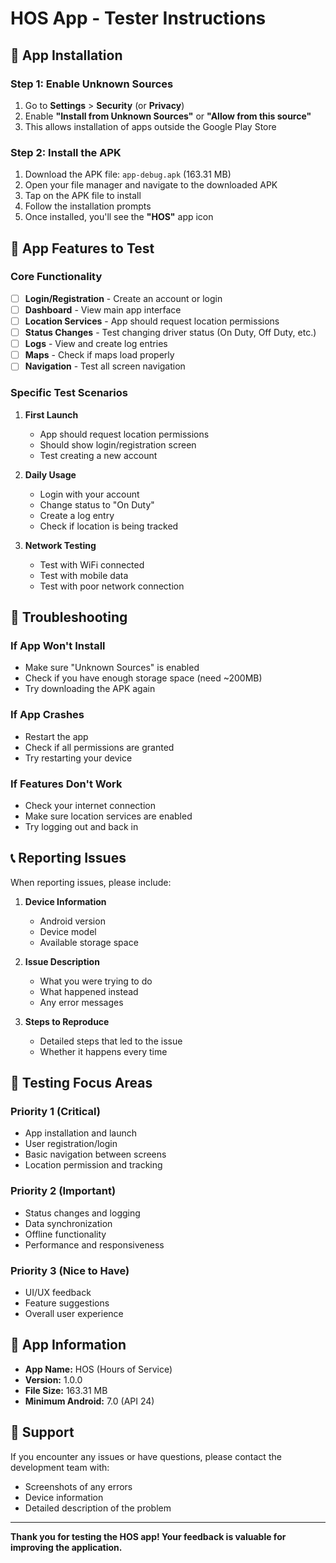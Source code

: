 # HOS App - Tester Instructions

## 📱 **App Installation**

### Step 1: Enable Unknown Sources
1. Go to **Settings** > **Security** (or **Privacy**)
2. Enable **"Install from Unknown Sources"** or **"Allow from this source"**
3. This allows installation of apps outside the Google Play Store

### Step 2: Install the APK
1. Download the APK file: `app-debug.apk` (163.31 MB)
2. Open your file manager and navigate to the downloaded APK
3. Tap on the APK file to install
4. Follow the installation prompts
5. Once installed, you'll see the **"HOS"** app icon

## 🚀 **App Features to Test**

### Core Functionality
- [ ] **Login/Registration** - Create an account or login
- [ ] **Dashboard** - View main app interface
- [ ] **Location Services** - App should request location permissions
- [ ] **Status Changes** - Test changing driver status (On Duty, Off Duty, etc.)
- [ ] **Logs** - View and create log entries
- [ ] **Maps** - Check if maps load properly
- [ ] **Navigation** - Test all screen navigation

### Specific Test Scenarios
1. **First Launch**
   - App should request location permissions
   - Should show login/registration screen
   - Test creating a new account

2. **Daily Usage**
   - Login with your account
   - Change status to "On Duty"
   - Create a log entry
   - Check if location is being tracked

3. **Network Testing**
   - Test with WiFi connected
   - Test with mobile data
   - Test with poor network connection

## 🔧 **Troubleshooting**

### If App Won't Install
- Make sure "Unknown Sources" is enabled
- Check if you have enough storage space (need ~200MB)
- Try downloading the APK again

### If App Crashes
- Restart the app
- Check if all permissions are granted
- Try restarting your device

### If Features Don't Work
- Check your internet connection
- Make sure location services are enabled
- Try logging out and back in

## 📞 **Reporting Issues**

When reporting issues, please include:
1. **Device Information**
   - Android version
   - Device model
   - Available storage space

2. **Issue Description**
   - What you were trying to do
   - What happened instead
   - Any error messages

3. **Steps to Reproduce**
   - Detailed steps that led to the issue
   - Whether it happens every time

## 🎯 **Testing Focus Areas**

### Priority 1 (Critical)
- App installation and launch
- User registration/login
- Basic navigation between screens
- Location permission and tracking

### Priority 2 (Important)
- Status changes and logging
- Data synchronization
- Offline functionality
- Performance and responsiveness

### Priority 3 (Nice to Have)
- UI/UX feedback
- Feature suggestions
- Overall user experience

## 📱 **App Information**
- **App Name:** HOS (Hours of Service)
- **Version:** 1.0.0
- **File Size:** 163.31 MB
- **Minimum Android:** 7.0 (API 24)

## 🔗 **Support**
If you encounter any issues or have questions, please contact the development team with:
- Screenshots of any errors
- Device information
- Detailed description of the problem

---

**Thank you for testing the HOS app! Your feedback is valuable for improving the application.**
